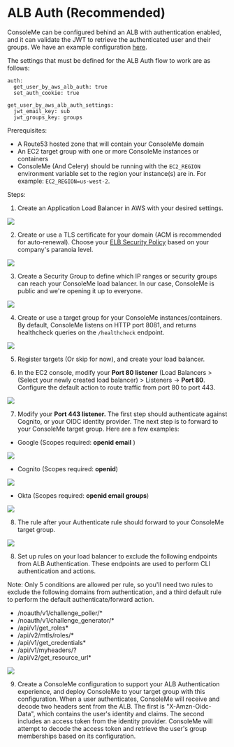 # ALB Auth \(Recommended\)

ConsoleMe can be configured behind an ALB with authentication enabled, and it can validate the JWT to retrieve the authenticated user and their groups. We have an example configuration [here](https://github.com/Netflix/consoleme/blob/master/example_config/example_config_alb_auth.yaml).

The settings that must be defined for the ALB Auth flow to work are as follows:

```text
auth:
  get_user_by_aws_alb_auth: true
  set_auth_cookie: true

get_user_by_aws_alb_auth_settings:
  jwt_email_key: sub
  jwt_groups_key: groups
```

Prerequisites:

* A Route53 hosted zone that will contain your ConsoleMe domain
* An EC2 target group with one or more ConsoleMe instances or containers
* ConsoleMe \(And Celery\) should be running with the `EC2_REGION` environment variable set to the region your instance\(s\) are in. For example: `EC2_REGION=us-west-2`.

Steps:

1. Create an Application Load Balancer in AWS with your desired settings. 

![](../../.gitbook/assets/image%20%2828%29.png)

2. Create or use a TLS certificate for your domain \(ACM is recommended for auto-renewal\). Choose your [ELB Security Policy](https://docs.aws.amazon.com/elasticloadbalancing/latest/network/create-tls-listener.html) based on your company's paranoia level.

![](../../.gitbook/assets/image%20%2819%29.png)

3. Create a Security Group to define which IP ranges or security groups can reach your ConsoleMe load balancer. In our case, ConsoleMe is public and we're opening it up to everyone. 

![](../../.gitbook/assets/image%20%2824%29.png)

4. Create or use a target group for your ConsoleMe instances/containers. By default, ConsoleMe listens on HTTP port 8081, and returns healthcheck queries on the `/healthcheck` endpoint.

![](../../.gitbook/assets/image%20%2822%29.png)

5. Register targets \(Or skip for now\), and create your load balancer.

6. In the EC2 console, modify your **Port 80 listener** \(Load Balancers &gt; \(Select your newly created load balancer\) &gt; Listeners -&gt; **Port 80**. Configure the default action to route traffic from port 80 to port 443.

![](../../.gitbook/assets/image%20%2821%29.png)

7. Modify your **Port 443 listener.** The first step should authenticate against Cognito, or your OIDC identity provider. The next step is to forward to your ConsoleMe target group. Here are a few examples:

* Google \(Scopes required: **openid email** \)

![](../../.gitbook/assets/image%20%2836%29%20%283%29%20%283%29%20%283%29%20%282%29.png)

* Cognito  \(Scopes required: **openid**\)

![](../../.gitbook/assets/image%20%2834%29.png)

* Okta \(Scopes required: **openid email groups**\)

![](../../.gitbook/assets/image%20%2830%29.png)

8. The rule after your Authenticate rule should forward to your ConsoleMe target group.

![](../../.gitbook/assets/image%20%2835%29.png)

8. Set up rules on your load balancer to exclude the following endpoints from ALB Authentication. These endpoints are used to perform CLI authentication and actions. 

Note: Only 5 conditions are allowed per rule, so you'll need two rules to exclude the following domains from authentication, and a third default rule to perform the default authenticate/forward action.

* /noauth/v1/challenge\_poller/\*
* /noauth/v1/challenge\_generator/\*
* /api/v1/get\_roles\*
* /api/v2/mtls/roles/\*
* /api/v1/get\_credentials\*
* /api/v1/myheaders/?
* /api/v2/get\_resource\_url\*

![](../../.gitbook/assets/image%20%2823%29.png)

9. Create a ConsoleMe configuration to support your ALB Authentication experience, and deploy ConsoleMe to your target group with this configuration. When a user authenticates, ConsoleMe will receive and decode two headers sent from the ALB. The first is "X-Amzn-Oidc-Data", which contains the user's identity and claims. The second includes an access token from the identity provider. ConsoleMe will attempt to decode the access token and retrieve the user's group memberships based on its configuration. 

